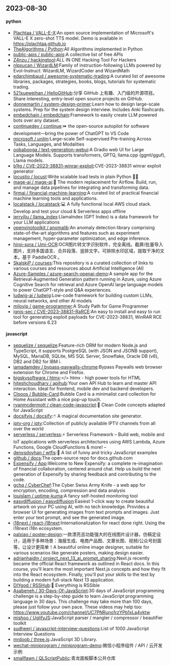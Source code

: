 ## 2023-08-30

#### python
* [Plachtaa / VALL-E-X](https://github.com/Plachtaa/VALL-E-X):An open source implementation of Microsoft's VALL-E X zero-shot TTS model. Demo is available in https://plachtaa.github.io
* [TheAlgorithms / Python](https://github.com/TheAlgorithms/Python):All Algorithms implemented in Python
* [public-apis / public-apis](https://github.com/public-apis/public-apis):A collective list of free APIs
* [Z4nzu / hackingtool](https://github.com/Z4nzu/hackingtool):ALL IN ONE Hacking Tool For Hackers
* [nlpxucan / WizardLM](https://github.com/nlpxucan/WizardLM):Family of instruction-following LLMs powered by Evol-Instruct: WizardLM, WizardCoder and WizardMath
* [edarchimbaud / awesome-systematic-trading](https://github.com/edarchimbaud/awesome-systematic-trading):A curated list of awesome libraries, packages, strategies, books, blogs, tutorials for systematic trading.
* [521xueweihan / HelloGitHub](https://github.com/521xueweihan/HelloGitHub):分享 GitHub 上有趣、入门级的开源项目。Share interesting, entry-level open source projects on GitHub.
* [donnemartin / system-design-primer](https://github.com/donnemartin/system-design-primer):Learn how to design large-scale systems. Prep for the system design interview. Includes Anki flashcards.
* [embedchain / embedchain](https://github.com/embedchain/embedchain):Framework to easily create LLM powered bots over any dataset.
* [continuedev / continue](https://github.com/continuedev/continue):⏩ the open-source autopilot for software development—bring the power of ChatGPT to VS Code
* [microsoft / unilm](https://github.com/microsoft/unilm):Large-scale Self-supervised Pre-training Across Tasks, Languages, and Modalities
* [oobabooga / text-generation-webui](https://github.com/oobabooga/text-generation-webui):A Gradio web UI for Large Language Models. Supports transformers, GPTQ, llama.cpp (ggml/gguf), Llama models.
* [b1tg / CVE-2023-38831-winrar-exploit](https://github.com/b1tg/CVE-2023-38831-winrar-exploit):CVE-2023-38831 winrar exploit generator
* [locustio / locust](https://github.com/locustio/locust):Write scalable load tests in plain Python 🚗💨
* [mage-ai / mage-ai](https://github.com/mage-ai/mage-ai):🧙 The modern replacement for Airflow. Build, run, and manage data pipelines for integrating and transforming data.
* [firmai / financial-machine-learning](https://github.com/firmai/financial-machine-learning):A curated list of practical financial machine learning tools and applications.
* [localstack / localstack](https://github.com/localstack/localstack):💻 A fully functional local AWS cloud stack. Develop and test your cloud & Serverless apps offline
* [jerryjliu / llama_index](https://github.com/jerryjliu/llama_index):LlamaIndex (GPT Index) is a data framework for your LLM applications
* [openvinotoolkit / anomalib](https://github.com/openvinotoolkit/anomalib):An anomaly detection library comprising state-of-the-art algorithms and features such as experiment management, hyper-parameter optimization, and edge inference.
* [hiroi-sora / Umi-OCR](https://github.com/hiroi-sora/Umi-OCR):OCR图片转文字识别软件，完全离线。截屏/批量导入图片，支持多国语言、合并段落、竖排文字。可排除水印区域，提取干净的文本。基于 PaddleOCR 。
* [SkalskiP / courses](https://github.com/SkalskiP/courses):This repository is a curated collection of links to various courses and resources about Artificial Intelligence (AI)
* [Azure-Samples / azure-search-openai-demo](https://github.com/Azure-Samples/azure-search-openai-demo):A sample app for the Retrieval-Augmented Generation pattern running in Azure, using Azure Cognitive Search for retrieval and Azure OpenAI large language models to power ChatGPT-style and Q&A experiences.
* [ludwig-ai / ludwig](https://github.com/ludwig-ai/ludwig):Low-code framework for building custom LLMs, neural networks, and other AI models
* [miloyip / game-programmer](https://github.com/miloyip/game-programmer):A Study Path for Game Programmer
* [ignis-sec / CVE-2023-38831-RaRCE](https://github.com/ignis-sec/CVE-2023-38831-RaRCE):An easy to install and easy to run tool for generating exploit payloads for CVE-2023-38831, WinRAR RCE before versions 6.23

#### javascript
* [sequelize / sequelize](https://github.com/sequelize/sequelize):Feature-rich ORM for modern Node.js and TypeScript, it supports PostgreSQL (with JSON and JSONB support), MySQL, MariaDB, SQLite, MS SQL Server, Snowflake, Oracle DB (v6), DB2 and DB2 for IBM i.
* [iamadamdev / bypass-paywalls-chrome](https://github.com/iamadamdev/bypass-paywalls-chrome):Bypass Paywalls web browser extension for Chrome and Firefox.
* [bigskysoftware / htmx](https://github.com/bigskysoftware/htmx):</> htmx - high power tools for HTML
* [hiteshchoudhary / apihub](https://github.com/hiteshchoudhary/apihub):Your own API Hub to learn and master API interaction. Ideal for frontend, mobile dev and backend developers.
* [Clooos / Bubble-Card](https://github.com/Clooos/Bubble-Card):Bubble Card is a minimalist card collection for Home Assistant with a nice pop-up touch.
* [ryanmcdermott / clean-code-javascript](https://github.com/ryanmcdermott/clean-code-javascript):🛁 Clean Code concepts adapted for JavaScript
* [docsifyjs / docsify](https://github.com/docsifyjs/docsify):🃏 A magical documentation site generator.
* [iptv-org / iptv](https://github.com/iptv-org/iptv):Collection of publicly available IPTV channels from all over the world
* [serverless / serverless](https://github.com/serverless/serverless):⚡ Serverless Framework – Build web, mobile and IoT applications with serverless architectures using AWS Lambda, Azure Functions, Google CloudFunctions & more! –
* [denysdovhan / wtfjs](https://github.com/denysdovhan/wtfjs):🤪 A list of funny and tricky JavaScript examples
* [github / docs](https://github.com/github/docs):The open-source repo for docs.github.com
* [Expensify / App](https://github.com/Expensify/App):Welcome to New Expensify: a complete re-imagination of financial collaboration, centered around chat. Help us build the next generation of Expensify by sharing feedback and contributing to the code.
* [gchq / CyberChef](https://github.com/gchq/CyberChef):The Cyber Swiss Army Knife - a web app for encryption, encoding, compression and data analysis
* [louislam / uptime-kuma](https://github.com/louislam/uptime-kuma):A fancy self-hosted monitoring tool
* [easydiffusion / easydiffusion](https://github.com/easydiffusion/easydiffusion):Easiest 1-click way to create beautiful artwork on your PC using AI, with no tech knowledge. Provides a browser UI for generating images from text prompts and images. Just enter your text prompt, and see the generated image.
* [i18next / react-i18next](https://github.com/i18next/react-i18next):Internationalization for react done right. Using the i18next i18n ecosystem.
* [palxiao / poster-design](https://github.com/palxiao/poster-design):一款漂亮且功能强大的在线图片设计器，仿稿定设计，适用于多种场景：海报生成、电商产品图、文章长图、视频/公众号封面等，让设计更简单！A beautiful online image designer, suitable for various scenarios like generate posters, making design easier.
* [adrianhajdin / project_next_13_ai_prompt_sharing](https://github.com/adrianhajdin/project_next_13_ai_prompt_sharing):Next.js recently became the official React framework as outlined in React docs. In this course, you'll learn the most important Next.js concepts and how they fit into the React ecosystem. Finally, you'll put your skills to the test by building a modern full-stack Next 13 application.
* [DIYgod / RSSHub](https://github.com/DIYgod/RSSHub):🍰 Everything is RSSible
* [Asabeneh / 30-Days-Of-JavaScript](https://github.com/Asabeneh/30-Days-Of-JavaScript):30 days of JavaScript programming challenge is a step-by-step guide to learn JavaScript programming language in 30 days. This challenge may take more than 100 days, please just follow your own pace. These videos may help too: https://www.youtube.com/channel/UC7PNRuno1rzYPb1xLa4yktw
* [mishoo / UglifyJS](https://github.com/mishoo/UglifyJS):JavaScript parser / mangler / compressor / beautifier toolkit
* [sudheerj / javascript-interview-questions](https://github.com/sudheerj/javascript-interview-questions):List of 1000 JavaScript Interview Questions
* [mrdoob / three.js](https://github.com/mrdoob/three.js):JavaScript 3D Library.
* [wechat-miniprogram / miniprogram-demo](https://github.com/wechat-miniprogram/miniprogram-demo):微信小程序组件 / API / 云开发示例
* [smallfawn / QLScriptPublic](https://github.com/smallfawn/QLScriptPublic):青龙面板脚本公共仓库
